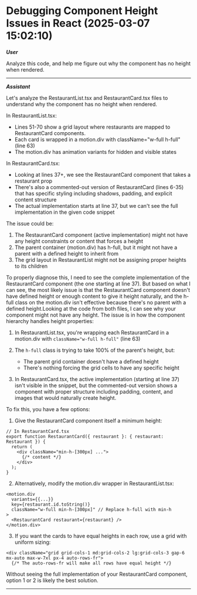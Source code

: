 <!-- Generated by SpecStory -->

# Debugging Component Height Issues in React (2025-03-07 15:02:10)

_**User**_

Analyze this code, and help me figure out why the component has no height when rendered. 

---

_**Assistant**_

<think>Let's analyze the RestaurantList.tsx and RestaurantCard.tsx files to understand why the component has no height when rendered.

In RestaurantList.tsx:
- Lines 51-70 show a grid layout where restaurants are mapped to RestaurantCard components.
- Each card is wrapped in a motion.div with className="w-full h-full" (line 63)
- The motion.div has animation variants for hidden and visible states

In RestaurantCard.tsx:
- Looking at lines 37+, we see the RestaurantCard component that takes a restaurant prop
- There's also a commented-out version of RestaurantCard (lines 6-35) that has specific styling including shadows, padding, and explicit content structure
- The actual implementation starts at line 37, but we can't see the full implementation in the given code snippet

The issue could be:

1. The RestaurantCard component (active implementation) might not have any height constraints or content that forces a height
2. The parent container (motion.div) has h-full, but it might not have a parent with a defined height to inherit from
3. The grid layout in RestaurantList might not be assigning proper heights to its children

To properly diagnose this, I need to see the complete implementation of the RestaurantCard component (the one starting at line 37). But based on what I can see, the most likely issue is that the RestaurantCard component doesn't have defined height or enough content to give it height naturally, and the h-full class on the motion.div isn't effective because there's no parent with a defined height.</think>Looking at the code from both files, I can see why your component might not have any height. The issue is in how the component hierarchy handles height properties:

1. In RestaurantList.tsx, you're wrapping each RestaurantCard in a motion.div with `className="w-full h-full"` (line 63)
2. The `h-full` class is trying to take 100% of the parent's height, but:
   - The parent grid container doesn't have a defined height
   - There's nothing forcing the grid cells to have any specific height

3. In RestaurantCard.tsx, the active implementation (starting at line 37) isn't visible in the snippet, but the commented-out version shows a component with proper structure including padding, content, and images that would naturally create height.

To fix this, you have a few options:

1. Give the RestaurantCard component itself a minimum height:
```tsx
// In RestaurantCard.tsx
export function RestaurantCard({ restaurant }: { restaurant: Restaurant }) {
  return (
    <div className="min-h-[300px] ...">
      {/* content */}
    </div>
  );
}
```

2. Alternatively, modify the motion.div wrapper in RestaurantList.tsx:
```tsx
<motion.div
  variants={{...}}
  key={restaurant.id.toString()}
  className="w-full min-h-[300px]" // Replace h-full with min-h
>
  <RestaurantCard restaurant={restaurant} />
</motion.div>
```

3. If you want the cards to have equal heights in each row, use a grid with uniform sizing:
```tsx
<div className="grid grid-cols-1 md:grid-cols-2 lg:grid-cols-3 gap-6 mx-auto max-w-7xl px-4 auto-rows-fr">
  {/* The auto-rows-fr will make all rows have equal height */}
```

Without seeing the full implementation of your RestaurantCard component, option 1 or 2 is likely the best solution.

---


